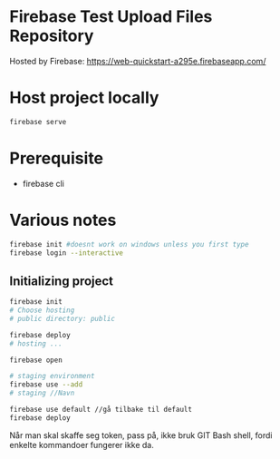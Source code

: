 # Firebase Test Upload Files Repository

Hosted by Firebase: 
https://web-quickstart-a295e.firebaseapp.com/

# Host project locally
```bash
firebase serve
```

# Prerequisite
- firebase cli



# Various notes
```bash
firebase init #doesnt work on windows unless you first type
firebase login --interactive
```

## Initializing project
```bash
firebase init
# Choose hosting
# public directory: public

firebase deploy
# hosting ...

firebase open

# staging environment
firebase use --add
# staging //Navn

firebase use default //gå tilbake til default
firebase deploy
```
Når man skal skaffe seg token, pass på, ikke bruk GIT Bash shell, fordi enkelte kommandoer fungerer ikke da. 

